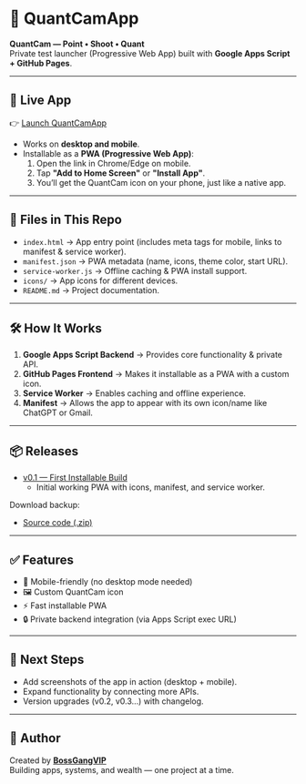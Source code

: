 # 📸 QuantCamApp

**QuantCam — Point • Shoot • Quant**  
Private test launcher (Progressive Web App) built with **Google Apps Script + GitHub Pages**.  

---

## 🚀 Live App
👉 [Launch QuantCamApp](https://bossgangvip.github.io/QuantCamApp/)  

- Works on **desktop and mobile**.  
- Installable as a **PWA (Progressive Web App)**:  
  1. Open the link in Chrome/Edge on mobile.  
  2. Tap **"Add to Home Screen"** or **"Install App"**.  
  3. You’ll get the QuantCam icon on your phone, just like a native app.  

---

## 📂 Files in This Repo

- `index.html` → App entry point (includes meta tags for mobile, links to manifest & service worker).  
- `manifest.json` → PWA metadata (name, icons, theme color, start URL).  
- `service-worker.js` → Offline caching & PWA install support.  
- `icons/` → App icons for different devices.  
- `README.md` → Project documentation.  

---

## 🛠️ How It Works
1. **Google Apps Script Backend** → Provides core functionality & private API.  
2. **GitHub Pages Frontend** → Makes it installable as a PWA with a custom icon.  
3. **Service Worker** → Enables caching and offline experience.  
4. **Manifest** → Allows the app to appear with its own icon/name like ChatGPT or Gmail.  

---

## 📦 Releases
- [v0.1 — First Installable Build](https://github.com/BossGangVIP/QuantCamApp/releases/tag/v0.1)  
  - Initial working PWA with icons, manifest, and service worker.  

Download backup:  
- [Source code (.zip)](https://github.com/BossGangVIP/QuantCamApp/archive/refs/tags/v0.1.zip)  

---

## ✅ Features
- 📱 Mobile-friendly (no desktop mode needed)  
- 🖼️ Custom QuantCam icon  
- ⚡ Fast installable PWA  
- 🔒 Private backend integration (via Apps Script exec URL)  

---

## 📌 Next Steps
- Add screenshots of the app in action (desktop + mobile).  
- Expand functionality by connecting more APIs.  
- Version upgrades (v0.2, v0.3…) with changelog.  

---

## 👤 Author
Created by **[BossGangVIP](https://github.com/BossGangVIP)**  
Building apps, systems, and wealth — one project at a time.  
